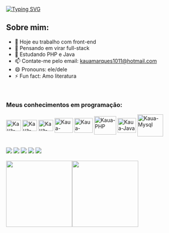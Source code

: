 <a href="https://git.io/typing-svg"><img src="https://readme-typing-svg.demolab.com?font=Fira+Code&pause=500&color=811632&width=510&height=90&lines=Seja+bem-vindo%2C+Eu+me+chamo+Kaua!!" alt="Typing SVG" /></a>

## **Sobre mim:**

- 🔭 Hoje eu trabalho com front-end
- 💭 Pensando em virar full-stack
- 📖 Estudando PHP e Java
- 📫 Contate-me pelo email: kauamarques1011@hotmail.com
- 😄 Pronouns: ele/dele
- ⚡ Fun fact: Amo literatura

<div style="display: inline_block"><br>
  <h3>Meus conhecimentos em programação:</h3>
  
  <img align="center" alt="Kaua-HTML" height="30" width="40" src="https://cdn.jsdelivr.net/gh/devicons/devicon@latest/icons/html5/html5-original.svg">
  <img align="center" alt="Kaua-CSS" height="30" width="40" src="https://cdn.jsdelivr.net/gh/devicons/devicon@latest/icons/css3/css3-original.svg">
  <img align="center" alt="Kaua-Js" height="30" width="40" src="https://cdn.jsdelivr.net/gh/devicons/devicon@latest/icons/javascript/javascript-original.svg">
  <img align="center" alt="Kaua-Bootstrap" height="40" width="50" src="https://cdn.jsdelivr.net/gh/devicons/devicon@latest/icons/bootstrap/bootstrap-original.svg">
  <img align="center" alt="Kaua-RctN" height="40" width="50" src="https://cdn.jsdelivr.net/gh/devicons/devicon@latest/icons/react/react-original.svg">
  <img align="center" alt="Kaua-PHP" height="50" width="60" src="https://cdn.jsdelivr.net/gh/devicons/devicon@latest/icons/php/php-original.svg">
  <img align="center" alt="Kaua-Java" height="40" width="50" src="https://cdn.jsdelivr.net/gh/devicons/devicon@latest/icons/java/java-original.svg">
  <img align="center" alt="Kaua-Mysql" height="60" width="70" src="https://cdn.jsdelivr.net/gh/devicons/devicon@latest/icons/mysql/mysql-original-wordmark.svg">
  
</div>

##

<div>
  <a href="https://www.youtube.com/@kamark14" target="_blank"><img src="https://img.shields.io/badge/YouTube-FF0000?style=for-the-badge&logo=youtube&logoColor=white" target="_blank"></a>
  <a href="https://instagram.com/kaua_dev14" target="_blank"><img src="https://img.shields.io/badge/-Instagram-%23E4405F?style=for-the-badge&logo=instagram&logoColor=white" target="_blank"></a>
 <a href="https://discord.gg/vUq6FbzY" target="_blank"><img src="https://img.shields.io/badge/Discord-7289DA?style=for-the-badge&logo=discord&logoColor=white" target="_blank"></a> 
  <a href="https://www.linkedin.com/in/kau%C3%A3-marques-5b2632355" target="_blank"><img src="https://img.shields.io/badge/-LinkedIn-%230077B5?style=for-the-badge&logo=linkedin&logoColor=white" target="_blank"></a> 
 <a href="https://wa.me/5511920191378"><img src="https://img.shields.io/badge/WhatsApp-25D366?style=for-the-badge&logo=whatsapp&logoColor=white"></a>
</div>
<br>
<div style="display: flex; align-items: center;">
  <img height="180em" src="https://github-readme-stats.vercel.app/api?username=Kamark14&show_icons=true&theme=dark"/>
  <img height="180em" src="https://github-readme-stats.vercel.app/api/top-langs/?username=Kamark14&layout=compact&theme=dark"/>
</div>
